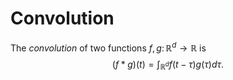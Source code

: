 # Convolution

The *convolution* of two functions $f,g\colon \mathbb{R}^d \to \mathbb{R}$ is
$$
	(f * g)(t) = \int_{\mathbb{R}^d} f(t - \tau)g(\tau)d\tau.
$$
